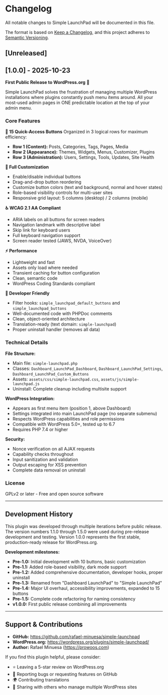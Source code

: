 # Changelog

All notable changes to Simple LaunchPad will be documented in this file.

The format is based on [Keep a Changelog](https://keepachangelog.com/en/1.0.0/),
and this project adheres to [Semantic Versioning](https://semver.org/spec/v2.0.0.html).

## [Unreleased]

## [1.0.0] - 2025-10-23

**First Public Release to WordPress.org** 🎉

Simple LaunchPad solves the frustration of managing multiple WordPress installations where plugins constantly push menu items around. All your most-used admin pages in ONE predictable location at the top of your admin menu.

### Core Features

**🎯 15 Quick-Access Buttons**
Organized in 3 logical rows for maximum efficiency:
- **Row 1 (Content):** Posts, Categories, Tags, Pages, Media
- **Row 2 (Appearance):** Themes, Widgets, Menus, Customizer, Plugins
- **Row 3 (Administration):** Users, Settings, Tools, Updates, Site Health

**🎨 Full Customization**
- Enable/disable individual buttons
- Drag-and-drop button reordering
- Customize button colors (text and background, normal and hover states)
- Role-based visibility controls for multi-user sites
- Responsive grid layout: 5 columns (desktop) / 2 columns (mobile)

**♿ WCAG 2.1 AA Compliant**
- ARIA labels on all buttons for screen readers
- Navigation landmark with descriptive label
- Skip link for keyboard users
- Full keyboard navigation support
- Screen reader tested (JAWS, NVDA, VoiceOver)

**⚡ Performance**
- Lightweight and fast
- Assets only load where needed
- Transient caching for button configuration
- Clean, semantic code
- WordPress Coding Standards compliant

**🔧 Developer Friendly**
- Filter hooks: `simple_launchpad_default_buttons` and `simple_launchpad_buttons`
- Well-documented code with PHPDoc comments
- Clean, object-oriented architecture
- Translation-ready (text domain: `simple-launchpad`)
- Proper uninstall handler (removes all data)

### Technical Details

**File Structure:**
- Main file: `simple-launchpad.php`
- Classes: `Dashboard_LaunchPad_Dashboard`, `Dashboard_LaunchPad_Settings`, `Dashboard_LaunchPad_Custom_Buttons`
- Assets: `assets/css/simple-launchpad.css`, `assets/js/simple-launchpad.js`
- Uninstall: Complete cleanup including multisite support

**WordPress Integration:**
- Appears as first menu item (position 1, above Dashboard)
- Settings integrated into main LaunchPad page (no separate submenu)
- Respects WordPress capabilities and role permissions
- Compatible with WordPress 5.0+, tested up to 6.7
- Requires PHP 7.4 or higher

**Security:**
- Nonce verification on all AJAX requests
- Capability checks throughout
- Input sanitization and validation
- Output escaping for XSS prevention
- Complete data removal on uninstall

### License

GPLv2 or later - Free and open source software

---

## Development History

This plugin was developed through multiple iterations before public release. The version numbers 1.1.0 through 1.5.0 were used during pre-release development and testing. Version 1.0.0 represents the first stable, production-ready release for WordPress.org.

**Development milestones:**
- **Pre-1.0:** Initial development with 10 buttons, basic customization
- **Pre-1.1:** Added role-based visibility, dark mode support
- **Pre-1.2:** Added comprehensive documentation, developer hooks, proper uninstall
- **Pre-1.3:** Renamed from "Dashboard LaunchPad" to "Simple LaunchPad"
- **Pre-1.4:** Major UI overhaul, accessibility improvements, expanded to 15 buttons
- **Pre-1.5:** Complete code refactoring for naming consistency
- **v1.0.0:** First public release combining all improvements

---

## Support & Contributions

- **GitHub:** https://github.com/rafael-minuesa/simple-launchpad
- **WordPress.org:** https://wordpress.org/plugins/simple-launchpad/
- **Author:** Rafael Minuesa (https://prowoos.com)

If you find this plugin helpful, please consider:
- ⭐ Leaving a 5-star review on WordPress.org
- 🐛 Reporting bugs or requesting features on GitHub
- 🌍 Contributing translations
- 💬 Sharing with others who manage multiple WordPress sites
